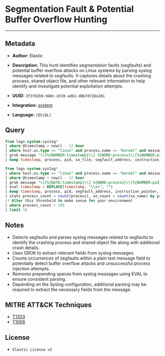 # Segmentation Fault & Potential Buffer Overflow Hunting

---

## Metadata

- **Author:** Elastic
- **Description:** This hunt identifies segmentation faults (segfaults) and potential buffer overflow attacks on Linux systems by parsing syslog messages related to segfaults. It captures details about the crashing process, shared object file, and other relevant information to help identify and investigate potential exploitation attempts.

- **UUID:** `3f3fd2b9-940c-4310-adb1-d8b7d726e281`
- **Integration:** [system](https://docs.elastic.co/integrations/system)
- **Language:** `[ES|QL]`

## Query

```sql
from logs-system.syslog*
| where @timestamp > now() - 12 hour
| where host.os.type == "linux" and process.name == "kernel" and message like "*segfault*"
| grok message "\\[%{NUMBER:timestamp}\\] %{WORD:process}\\[%{NUMBER:pid}\\]: segfault at %{BASE16NUM:segfault_address} ip %{BASE16NUM:instruction_pointer} sp %{BASE16NUM:stack_pointer} error %{NUMBER:error_code} in %{DATA:so_file}\\[%{BASE16NUM:so_base_address}\\+%{BASE16NUM:so_offset}\\]"
| keep timestamp, process, pid, so_file, segfault_address, instruction_pointer, stack_pointer, error_code, so_base_address, so_offset
```

```sql
from logs-system.syslog*
| where host.os.type == "linux" and process.name == "kernel" and message like "*segfault*"
| where @timestamp > now() - 12 hour
| grok message "\\[%{DATA:timestamp}\\] %{WORD:process}\\[%{NUMBER:pid}\\]: segfault at %{BASE16NUM:segfault_address} ip %{BASE16NUM:instruction_pointer} sp %{BASE16NUM:stack_pointer} error %{NUMBER:error_code} in %{DATA:so_name}\\[%{BASE16NUM:so_base_address}\\+%{BASE16NUM:so_offset}\\] likely on CPU %{NUMBER:cpu} \\(core %{NUMBER:core}, socket %{NUMBER:socket}\\)"
| eval timestamp = REPLACE(timestamp, "\\s+", "")
| keep timestamp, process, pid, segfault_address, instruction_pointer, stack_pointer, error_code, so_name, so_base_address, so_offset, cpu, core, socket
| stats process_count = count(process), so_count = count(so_name) by process, so_name
// Alter this threshold to make sense for your environment
| where process_count > 100
| limit 10
```

## Notes

- Detects segfaults and parses syslog messages related to segfaults to identify the crashing process and shared object file along with additional crash details.
- Uses GROK to extract relevant fields from syslog messages.
- Counts occurrences of segfaults within a plain text message field to potentially detect buffer overflow attacks and unsuccessful process injection attempts.
- Removes prepending spaces from syslog messages using EVAL to ensure consistent parsing.
- Depending on the Syslog configuration, additional parsing may be required to extract the necessary fields from the message.
## MITRE ATT&CK Techniques

- [T1203](https://attack.mitre.org/techniques/T1203)
- [T1068](https://attack.mitre.org/techniques/T1068)

## License

- `Elastic License v2`
